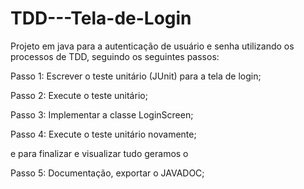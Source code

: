 # TDD---Tela-de-Login

Projeto em java para a autenticação de usuário e senha utilizando os processos de TDD, seguindo os seguintes passos:

Passo 1: Escrever o teste unitário (JUnit) para a tela de login;

Passo 2: Execute o teste unitário;

Passo 3: Implementar a classe LoginScreen;

Passo 4: Execute o teste unitário novamente;

e para finalizar e visualizar tudo geramos o

Passo 5: Documentação, exportar o JAVADOC;
